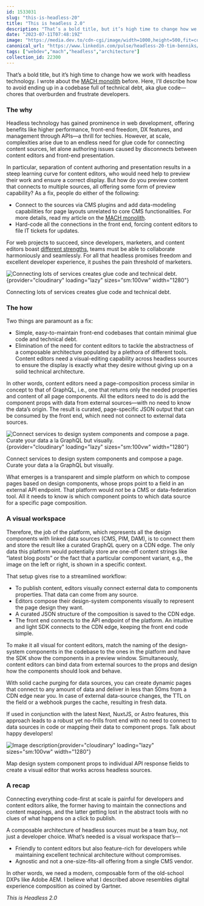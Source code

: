 ```yaml
---
id: 1533031
slug: "this-is-headless-20"
title: "This is headless 2.0"
description: "That’s a bold title, but it’s high time to change how we work with headless technology. I wrote about..."
date: "2023-07-11T07:48:19Z"
image: "https://media.dev.to/cdn-cgi/image/width=1000,height=500,fit=cover,gravity=auto,format=auto/https%3A%2F%2Fdev-to-uploads.s3.amazonaws.com%2Fuploads%2Farticles%2Fr4ykeb6acv0q288ygpaj.png"
canonical_url: "https://www.linkedin.com/pulse/headless-20-tim-benniks/"
tags: ["webdev","mach","headless","architecture"]
collection_id: 22300
---
```


  

That’s a bold title, but it’s high time to change how we work with headless technology. I wrote about the [MACH monolith](https://www.linkedin.com/pulse/mach-monolith-tim-benniks) before. Here, I’ll describe how to avoid ending up in a codebase full of technical debt, aka glue code—chores that overburden and frustrate developers.

### The why

Headless technology has gained prominence in web development, offering benefits like higher performance, front-end freedom, DX features, and management through APIs—a thrill for techies. However, at scale, complexities arise due to an endless need for glue code for connecting content sources, let alone authoring issues caused by disconnects between content editors and front-end presentation.

In particular, separation of content authoring and presentation results in a steep learning curve for content editors, who would need help to preview their work and ensure a correct display. But how do you preview content that connects to multiple sources, all offering some form of preview capability? As a fix, people do either of the following:

*   Connect to the sources via CMS plugins and add data-modeling capabilities for page layouts unrelated to core CMS functionalities. For more details, read my article on the [MACH monolith](https://www.linkedin.com/pulse/mach-monolith-tim-benniks). 
*   Hard-code all the connections in the front end, forcing content editors to file IT tickets for updates.

For web projects to succeed, since developers, marketers, and content editors boast [different strengths](https://dev.to/timbenniks/level-up-your-collaboration-game-developer-insights-for-winning-with-marketing-pros-17k), teams must be able to collaborate harmoniously and seamlessly. For all that headless promises freedom and excellent developer experience, it pushes the pain threshold of marketers.


![Connecting lots of services creates glue code and technical debt.](https://dev-to-uploads.s3.amazonaws.com/uploads/articles/f7a0lii31280n03qva7v.png){provider="cloudinary" loading="lazy" sizes="sm:100vw" width="1280"}

Connecting lots of services creates glue code and technical debt.

### The how

Two things are paramount as a fix:

*   Simple, easy-to-maintain front-end codebases that contain minimal glue code and technical debt. 
*   Elimination of the need for content editors to tackle the abstractness of a composable architecture populated by a plethora of different tools. Content editors need a visual-editing capability across headless sources to ensure the display is exactly what they desire without giving up on a solid technical architecture.

In other words, content editors need a page-composition process similar in concept to that of GraphQL, i.e., one that returns only the needed properties and content of all page components. All the editors need to do is add the component props with data from external sources—with no need to know the data’s origin. The result is curated, page-specific JSON output that can be consumed by the front end, which need not connect to external data sources.


![Connect services to design system components and compose a page. Curate your data a la GraphQL but visually.](https://dev-to-uploads.s3.amazonaws.com/uploads/articles/fu1m8gqp9r20nq7fx7dy.png){provider="cloudinary" loading="lazy" sizes="sm:100vw" width="1280"}

Connect services to design system components and compose a page. Curate your data a la GraphQL but visually.

What emerges is a transparent and simple platform on which to compose pages based on design components, whose props point to a field in an external API endpoint. That platform would _not_ be a CMS or data-federation tool. All it needs to know is which component points to which data source for a specific page composition.

### A visual workspace

Therefore, the job of the platform, which represents all the design components with linked data sources (CMS, PIM, DAM), is to connect them and store the result like a curated GraphQL query on a CDN edge. The only data this platform would potentially store are one-off content strings like “latest blog posts” or the fact that a particular component variant, e.g., the image on the left or right, is shown in a specific context.

That setup gives rise to a streamlined workflow:

*   To publish content, editors visually connect external data to components properties. That data can come from any source.
*   Editors compose their design-system components visually to represent the page design they want.
*   A curated JSON structure of the composition is saved to the CDN edge.
*   The front end connects to the API endpoint of the platform. An intuitive and light SDK connects to the CDN edge, keeping the front end code simple.

To make it all visual for content editors, match the naming of the design-system components in the codebase to the ones in the platform and have the SDK show the components in a preview window. Simultaneously, content editors can bind data from external sources to the props and design how the components should look and behave.

With solid cache purging for data sources, you can create dynamic pages that connect to any amount of data and deliver in less than 50ms from a CDN edge near you. In case of external data-source changes, the TTL on the field or a webhook purges the cache, resulting in fresh data. 

If used in conjunction with the latest Next, NuxtJS, or Astro features, this approach leads to a robust yet no-frills front end with no need to connect to data sources in code or mapping their data to component props. Talk about happy developers!


![Image description](https://dev-to-uploads.s3.amazonaws.com/uploads/articles/gxchvyapco21ibgpkxl9.png){provider="cloudinary" loading="lazy" sizes="sm:100vw" width="1280"}

Map design system component props to individual API response fields to create a visual editor that works across headless sources.

### A recap

Connecting everything code-first at scale is painful for developers and content editors alike, the former having to maintain the connections and content mappings, and the latter getting lost in the abstract tools with no clues of what happens on a click to publish.

A composable architecture of headless sources must be a team buy, not just a developer choice. What’s needed is a visual workspace that’s—

*   Friendly to content editors but also feature-rich for developers while maintaining excellent technical architecture without compromises. 
*   Agnostic and not a one-size-fits-all offering from a single CMS vendor. 

In other words, we need a modern, composable form of the old-school DXPs like Adobe AEM. I believe what I described above resembles digital experience composition as coined by Gartner.

_This is Headless 2.0_